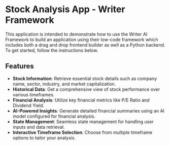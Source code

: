# Stock Analysis App - Writer Framework

This application is intended to demonstrate how to use the Writer AI Framework to build an application using their low-code framework which includes both a drag and drop frontend builder as well as a Python backend. To get started, follow the instructions below.

## Features

- **Stock Information**: Retrieve essential stock details such as company name, sector, industry, and market capitalization.
- **Historical Data**: Get a comprehensive view of stock performance over various timeframes.
- **Financial Analysis**: Utilize key financial metrics like P/E Ratio and Dividend Yield.
- **AI-Powered Insights**: Generate detailed financial summaries using an AI model configured for financial analysis.
- **State Management**: Seamless state management for handling user inputs and data retrieval.
- **Interactive Timeframe Selection**: Choose from multiple timeframe options to tailor your analysis.

